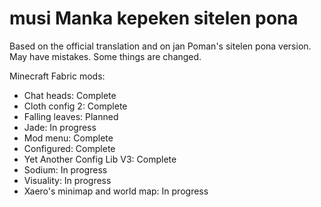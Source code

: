# musi Manka kepeken sitelen pona

Based on the official translation and on jan Poman's sitelen pona version. May have mistakes. Some things are changed.

Minecraft Fabric mods:
- Chat heads: Complete
- Cloth config 2: Complete
- Falling leaves: Planned
- Jade: In progress
- Mod menu: Complete
- Configured: Complete
- Yet Another Config Lib V3: Complete
- Sodium: In progress
- Visuality: In progress
- Xaero's minimap and world map: In progress
